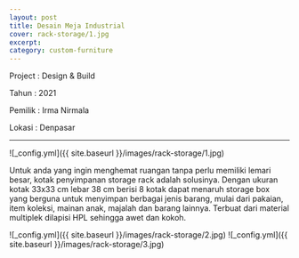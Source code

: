 ```yaml
---
layout: post
title: Desain Meja Industrial
cover: rack-storage/1.jpg
excerpt:
category: custom-furniture
---
```


Project	: Design & Build

Tahun		: 2021

Pemilik	: Irma Nirmala

Lokasi		: Denpasar

---
![_config.yml]({{ site.baseurl }}/images/rack-storage/1.jpg)

Untuk anda yang ingin menghemat ruangan tanpa perlu memiliki lemari besar, kotak penyimpanan storage rack adalah solusinya. Dengan ukuran kotak 33x33 cm lebar 38 cm berisi 8 kotak dapat menaruh storage box yang berguna untuk menyimpan berbagai jenis barang, mulai dari pakaian, item koleksi, mainan anak, majalah dan barang lainnya. Terbuat dari material multiplek dilapisi HPL sehingga awet dan kokoh.

![_config.yml]({{ site.baseurl }}/images/rack-storage/2.jpg)
![_config.yml]({{ site.baseurl }}/images/rack-storage/3.jpg)
